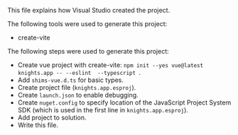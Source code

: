 This file explains how Visual Studio created the project.

The following tools were used to generate this project:
- create-vite

The following steps were used to generate this project:
- Create vue project with create-vite: `npm init --yes vue@latest knights.app -- --eslint  --typescript `.
- Add `shims-vue.d.ts` for basic types.
- Create project file (`knights.app.esproj`).
- Create `launch.json` to enable debugging.
- Create `nuget.config` to specify location of the JavaScript Project System SDK (which is used in the first line in `knights.app.esproj`).
- Add project to solution.
- Write this file.
